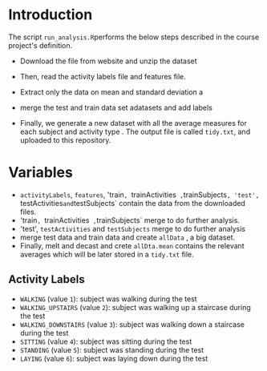 # Introduction

The script `run_analysis.R`performs the below steps described in the course project's definition.

* Download the file from website and unzip the dataset
* Then, read the  activity labels file and features file.
* Extract only the data on mean and standard deviation a
* merge the test and train  data set adatasets and add labels

* Finally, we generate a new dataset with all the average measures for each subject and activity type . The output file is called `tidy.txt`, and uploaded to this repository.

# Variables

* `activityLabels`, `features`, 'train`, `trainActivities` ,`trainSubjects`, 'test', `testActivities` and `testSubjects` contain the data from the downloaded files.
* 'train`, `trainActivities` ,`trainSubjects` merge  to do further analysis.
* 'test', `testActivities` and `testSubjects` merge to do further analysis
*  merge test data and train data and create `allData` , a big dataset.
* Finally, melt and decast and crete `allDta.mean` contains the relevant averages which will be later stored in a `tidy.txt` file. 

## Activity Labels

* `WALKING` (value `1`): subject was walking during the test
* `WALKING_UPSTAIRS` (value `2`): subject was walking up a staircase during the test
* `WALKING_DOWNSTAIRS` (value `3`): subject was walking down a staircase during the test
* `SITTING` (value `4`): subject was sitting during the test
* `STANDING` (value `5`): subject was standing during the test
* `LAYING` (value `6`): subject was laying down during the test
